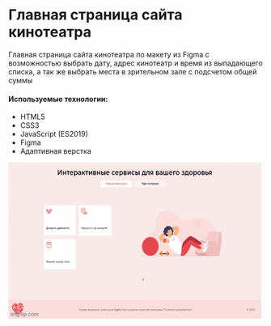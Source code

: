 # Главная страница сайта кинотеатра

Главная страница сайта кинотеатра по макету из Figma с возможностью выбрать дату, адрес кинотеатр и время из выпадающего списка, а так же выбрать места в зрительном зале с подсчетом общей суммы

#### Используемые технологии:

- HTML5
- CSS3
- JavaScript (ES2019)
- Figma
- Адаптивная верстка

![gif](https://github.com/Itgirlschool-F7-team1/F7_js_team1/blob/main/assets/images/5rn280.gif)
